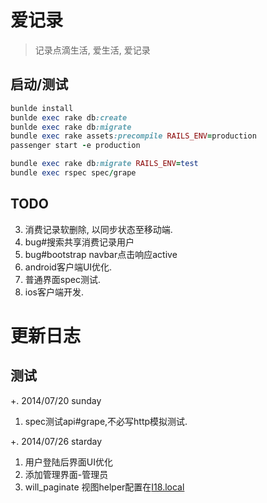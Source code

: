 # 爱记录

> 记录点滴生活, 爱生活, 爱记录

## 启动/测试

```` ruby
bunlde install
bunlde exec rake db:create
bunlde exec rake db:migrate
bundle exec rake assets:precompile RAILS_ENV=production
passenger start -e production
````

```` ruby
bundle exec rake db:migrate RAILS_ENV=test
bundle exec rspec spec/grape
````

## TODO

  3. 消费记录软删除, 以同步状态至移动端.
  4. bug#搜索共享消费记录用户
  5. bug#bootstrap navbar点击响应active
  3. android客户端UI优化.
  4. 普通界面spec测试.
  5. ios客户端开发.


# 更新日志

## 测试

+. 2014/07/20 sunday

  1. spec测试api#grape,不必写http模拟测试.

+. 2014/07/26 starday

  1. 用户登陆后界面UI优化
  2. 添加管理界面-管理员
  3. will_paginate 视图helper配置在[I18.local](https://github.com/mislav/will_paginate/blob/master/lib/will_paginate/view_helpers.rb)
